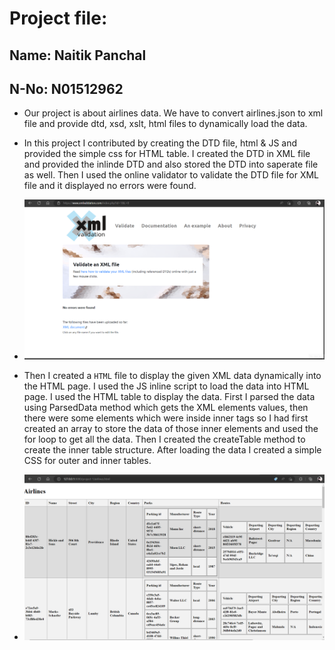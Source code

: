 # Project file:

## Name: Naitik Panchal
## N-No: N01512962

* Our project is about airlines data. We have to convert airlines.json to xml file and provide dtd, xsd, xslt, html files to dynamically load the data.

* In this project I contributed by creating the DTD file, html & JS and provided the simple css for HTML table. I created the DTD in XML file and provided the inlinde DTD and also stored the DTD into saperate file as well. Then I used the online validator to validate the DTD file for XML file and it displayed no errors were found.
* ![assignment_dtd_validation](/project-1/assets/valid_DTD_XML.png)

* Then I created a `HTML` file to display the given XML data dynamically into the HTML page. I used the JS inline script to load the data into HTML page. I used the HTML table to display the data. First I parsed the data using ParsedData method which gets the XML elements values, then there were some elements which were inside inner tags so I had first created an array to store the data of those inner elements and used the for loop to get all the data. Then I created the createTable method to create the inner table structure. After loading the data I created a simple CSS for outer and inner tables.
* ![assignment_html_output](/project-1/assets/html_output.png)
